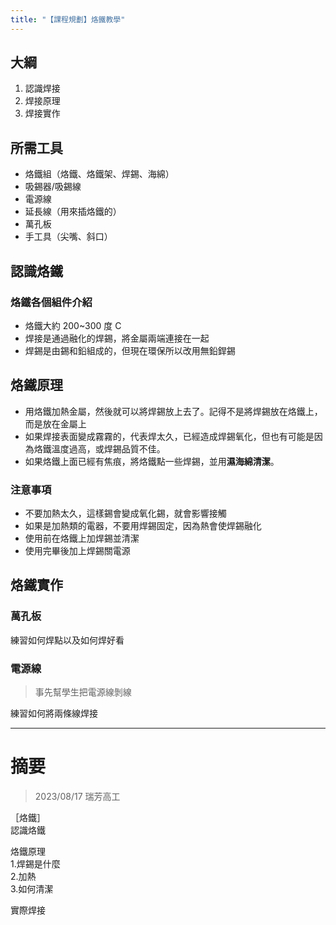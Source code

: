 ```yaml
---
title: "【課程規劃】烙鐵教學"
---
```


## 大綱

1. 認識焊接
2. 焊接原理
3. 焊接實作

## 所需工具

- 烙鐵組（烙鐵、烙鐵架、焊錫、海綿）
- 吸錫器/吸錫線
- 電源線
- 延長線（用來插烙鐵的）
- 萬孔板
- 手工具（尖嘴、斜口）

## 認識烙鐵

### 烙鐵各個組件介紹

- 烙鐵大約 200~300 度 C
- 焊接是通過融化的焊錫，將金屬兩端連接在一起
- 焊錫是由錫和鉛組成的，但現在環保所以改用無鉛銲錫

## 烙鐵原理

- 用烙鐵加熱金屬，然後就可以將焊錫放上去了。記得不是將焊錫放在烙鐵上，而是放在金屬上
- 如果焊接表面變成霧霧的，代表焊太久，已經造成焊錫氧化，但也有可能是因為烙鐵溫度過高，或焊錫品質不佳。
- 如果烙鐵上面已經有焦痕，將烙鐵點一些焊錫，並用**濕海綿清潔**。

### 注意事項

- 不要加熱太久，這樣錫會變成氧化錫，就會影響接觸
- 如果是加熱類的電器，不要用焊錫固定，因為熱會使焊錫融化
- 使用前在烙鐵上加焊錫並清潔
- 使用完畢後加上焊錫關電源

## 烙鐵實作

### 萬孔板

練習如何焊點以及如何焊好看

### 電源線

> 事先幫學生把電源線剝線

練習如何將兩條線焊接

---

# 摘要

> 2023/08/17 瑞芳高工

［烙鐵］  
認識烙鐵

烙鐵原理  
1.焊錫是什麼  
2.加熱  
3.如何清潔

實際焊接
